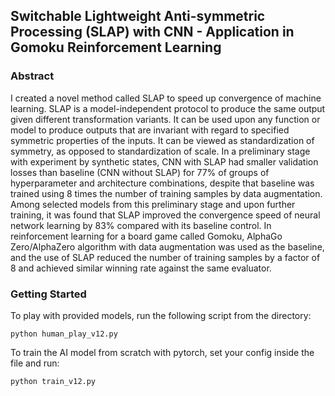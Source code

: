 ## Switchable Lightweight Anti-symmetric Processing (SLAP) with CNN - Application in Gomoku Reinforcement Learning

### Abstract
I created a novel method called SLAP to speed up convergence of machine learning. SLAP is a model-independent protocol to produce the same output given different transformation variants. It can be used upon any function or model to produce outputs that are invariant with regard to specified symmetric properties of the inputs. It can be viewed as standardization of symmetry, as opposed to standardization of scale. In a preliminary stage with experiment by synthetic states, CNN with SLAP had smaller validation losses than baseline (CNN without SLAP) for 77% of groups of hyperparameter and architecture combinations, despite that baseline was trained using 8 times the number of training samples by data augmentation. Among selected models from this preliminary stage and upon further training, it was found that SLAP improved the convergence speed of neural network learning by 83% compared with its baseline control. In reinforcement learning for a board game called Gomoku, AlphaGo Zero/AlphaZero algorithm with data augmentation was used as the baseline, and the use of SLAP reduced the number of training samples by a factor of 8 and achieved similar winning rate against the same evaluator.

### Getting Started
To play with provided models, run the following script from the directory:  
```
python human_play_v12.py  
```
To train the AI model from scratch with pytorch, set your config inside the file and run:   
```
python train_v12.py
```
